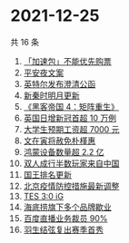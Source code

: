 # 2021-12-25

共 16 条

<!-- BEGIN ZHIHUSEARCH -->
<!-- 最后更新时间 Sat Dec 25 2021 02:13:46 GMT+0800 (China Standard Time) -->
1. [「加速包」不能优先购票](https://www.zhihu.com/search?q=加速包)
1. [平安夜文案](https://www.zhihu.com/search?q=平安夜)
1. [英特尔发布澄清公函](https://www.zhihu.com/search?q=英特尔)
1. [新秦时明月更新](https://www.zhihu.com/search?q=新秦时明月)
1. [《黑客帝国 4：矩阵重生》](https://www.zhihu.com/search?q=黑客帝国4)
1. [英国日增新冠首超 10 万例](https://www.zhihu.com/search?q=英国疫情)
1. [大学生预期工资超 7000 元](https://www.zhihu.com/search?q=大学生预期工资)
1. [文在寅将赦免朴槿惠](https://www.zhihu.com/search?q=朴槿惠)
1. [鸿蒙设备数量超 2.2 亿](https://www.zhihu.com/search?q=鸿蒙设备数量)
1. [双人成行半数玩家来自中国](https://www.zhihu.com/search?q=双人成行)
1. [国王排名更新](https://www.zhihu.com/search?q=国王排名)
1. [北京疫情防控措施最新调整](https://www.zhihu.com/search?q=北京疫情防控措施)
1. [TES 3:0 iG](https://www.zhihu.com/search?q=tes)
1. [海底捞旗下多个品牌歇业](https://www.zhihu.com/search?q=海底捞)
1. [百度直播业务裁员 90%](https://www.zhihu.com/search?q=百度裁员)
1. [羽生结弦复出赛季首秀](https://www.zhihu.com/search?q=羽生结弦)
<!-- END ZHIHUSEARCH -->
